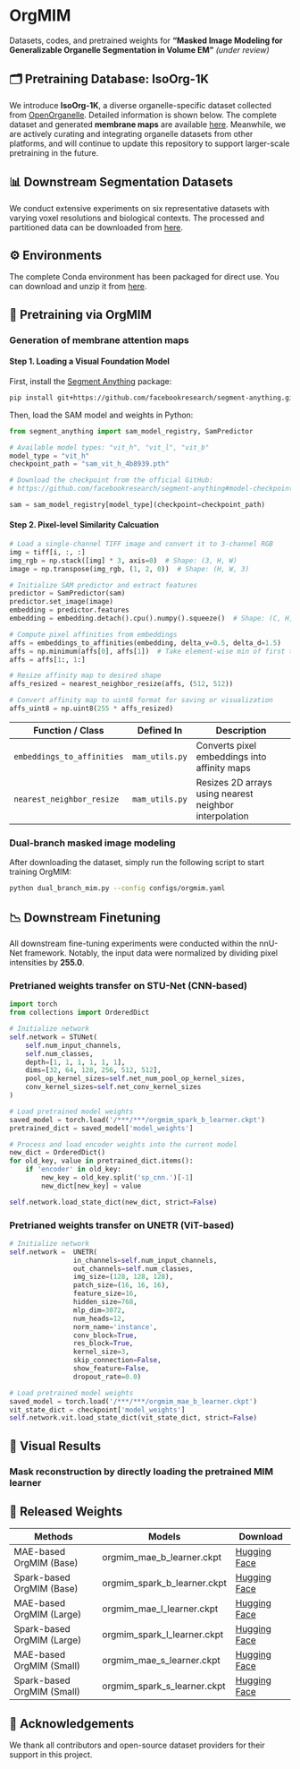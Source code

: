 # OrgMIM

Datasets, codes, and pretrained weights for **“Masked Image Modeling for Generalizable Organelle Segmentation in Volume EM”** *(under review)*

## 🗂️ Pretraining Database: IsoOrg-1K

We introduce **IsoOrg-1K**, a diverse organelle-specific dataset collected from [OpenOrganelle](https://openorganelle.janelia.org/). Detailed information is shown below. The complete dataset and generated **membrane maps** are available [here](https://huggingface.co/datasets/yanchaoz/IsoOrg-1K).
Meanwhile, we are actively curating and integrating organelle datasets from other platforms, and will continue to update this repository to support larger-scale pretraining in the future.
<!-- ![Dataset Details](./Figures/Details.jpg) -->

## 📊 Downstream Segmentation Datasets

We conduct extensive experiments on six representative datasets with varying voxel resolutions and biological contexts. The processed and partitioned data can be downloaded from [here](https://huggingface.co/datasets/yanchaoz/IsoOrg-1K).

## ⚙️ Environments

The complete Conda environment has been packaged for direct use. You can download and unzip it from [here](https://huggingface.co/datasets/yanchaoz/IsoOrg-1K).

## 🔬 Pretraining via OrgMIM

### Generation of membrane attention maps
#### Step 1. Loading a Visual Foundation Model
First, install the [Segment Anything](https://github.com/facebookresearch/segment-anything) package:

```bash
pip install git+https://github.com/facebookresearch/segment-anything.git
```
Then, load the SAM model and weights in Python:
```python
from segment_anything import sam_model_registry, SamPredictor

# Available model types: "vit_h", "vit_l", "vit_b"
model_type = "vit_h"
checkpoint_path = "sam_vit_h_4b8939.pth"

# Download the checkpoint from the official GitHub:
# https://github.com/facebookresearch/segment-anything#model-checkpoints

sam = sam_model_registry[model_type](checkpoint=checkpoint_path)

```
#### Step 2. Pixel-level Similarity Calcuation
```python
# Load a single-channel TIFF image and convert it to 3-channel RGB
img = tiff[i, :, :]
img_rgb = np.stack([img] * 3, axis=0)  # Shape: (3, H, W)
image = np.transpose(img_rgb, (1, 2, 0))  # Shape: (H, W, 3)

# Initialize SAM predictor and extract features
predictor = SamPredictor(sam)
predictor.set_image(image)
embedding = predictor.features
embedding = embedding.detach().cpu().numpy().squeeze()  # Shape: (C, H, W)

# Compute pixel affinities from embeddings
affs = embeddings_to_affinities(embedding, delta_v=0.5, delta_d=1.5)
affs = np.minimum(affs[0], affs[1])  # Take element-wise min of first two channels
affs = affs[1:, 1:]

# Resize affinity map to desired shape
affs_resized = nearest_neighbor_resize(affs, (512, 512))

# Convert affinity map to uint8 format for saving or visualization
affs_uint8 = np.uint8(255 * affs_resized)
```

| Function / Class             | Defined In           | Description                                      |
|-----------------------------|----------------------|--------------------------------------------------|
| `embeddings_to_affinities`  | `mam_utils.py`  | Converts pixel embeddings into affinity maps     |
| `nearest_neighbor_resize`   | `mam_utils.py`     | Resizes 2D arrays using nearest neighbor interpolation |

### Dual-branch masked image modeling

After downloading the dataset, simply run the following script to start training OrgMIM:

```bash
python dual_branch_mim.py --config configs/orgmim.yaml
```

## 📉 Downstream Finetuning
All downstream fine-tuning experiments were conducted within the nnU-Net framework. Notably, the input data were normalized by dividing pixel intensities by **255.0**.

### Pretrianed weights transfer on STU-Net (CNN-based)
```python
import torch
from collections import OrderedDict

# Initialize network
self.network = STUNet(
    self.num_input_channels,
    self.num_classes,
    depth=[1, 1, 1, 1, 1, 1],
    dims=[32, 64, 128, 256, 512, 512],
    pool_op_kernel_sizes=self.net_num_pool_op_kernel_sizes,
    conv_kernel_sizes=self.net_conv_kernel_sizes
)

# Load pretrained model weights
saved_model = torch.load('/***/***/orgmim_spark_b_learner.ckpt')
pretrained_dict = saved_model['model_weights']

# Process and load encoder weights into the current model
new_dict = OrderedDict()
for old_key, value in pretrained_dict.items():
    if 'encoder' in old_key:
        new_key = old_key.split('sp_cnn.')[-1]
        new_dict[new_key] = value

self.network.load_state_dict(new_dict, strict=False)
```
### Pretrianed weights transfer on UNETR (ViT-based)
```python
# Initialize network
self.network =  UNETR(
                in_channels=self.num_input_channels,
                out_channels=self.num_classes,
                img_size=(128, 128, 128),
                patch_size=(16, 16, 16),
                feature_size=16,
                hidden_size=768,
                mlp_dim=3072,
                num_heads=12,
                norm_name='instance',
                conv_block=True,
                res_block=True,
                kernel_size=3,
                skip_connection=False,
                show_feature=False,
                dropout_rate=0.0)

# Load pretrained model weights
saved_model = torch.load('/***/***/orgmim_mae_b_learner.ckpt')
vit_state_dict = checkpoint['model_weights']
self.network.vit.load_state_dict(vit_state_dict, strict=False)
```
## 🎨 Visual Results

### Mask reconstruction by directly loading the pretrained MIM learner

## 💾 Released Weights

| Methods                   | Models                        | Download                                                      |
|----------------------------|-------------------------------|---------------------------------------------------------------|
| MAE-based OrgMIM (Base)    | orgmim_mae_b_learner.ckpt     | [Hugging Face](https://huggingface.co/yanchaoz/OrgMIM)       |
| Spark-based OrgMIM (Base)  | orgmim_spark_b_learner.ckpt   | [Hugging Face](https://huggingface.co/yanchaoz/OrgMIM)       |
| MAE-based OrgMIM (Large)   | orgmim_mae_l_learner.ckpt     | [Hugging Face](https://huggingface.co/yanchaoz/OrgMIM)       |
| Spark-based OrgMIM (Large) | orgmim_spark_l_learner.ckpt   | [Hugging Face](https://huggingface.co/yanchaoz/OrgMIM)       |
| MAE-based OrgMIM (Small)    | orgmim_mae_s_learner.ckpt     | [Hugging Face](https://huggingface.co/yanchaoz/OrgMIM)       |
| Spark-based OrgMIM (Small)  | orgmim_spark_s_learner.ckpt   | [Hugging Face](https://huggingface.co/yanchaoz/OrgMIM)       |

## 🙏 Acknowledgements

We thank all contributors and open-source dataset providers for their support in this project.
 <!--- OpenOrganelle
 - CellMap Challenge
 - Lucchi++
 - ASEM
 - MitoEM
 - BetaSeg
 -->
